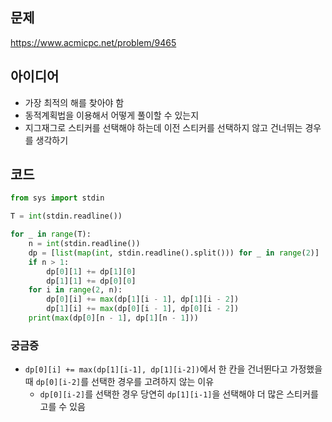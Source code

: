## 문제
https://www.acmicpc.net/problem/9465

## 아이디어
- 가장 최적의 해를 찾아야 함
- 동적계획법을 이용해서 어떻게 풀이할 수 있는지
- 지그재그로 스티커를 선택해야 하는데 이전 스티커를 선택하지 않고 건너뛰는 경우를 생각하기

## 코드
```python
from sys import stdin

T = int(stdin.readline())

for _ in range(T):
    n = int(stdin.readline())
    dp = [list(map(int, stdin.readline().split())) for _ in range(2)]
    if n > 1:
        dp[0][1] += dp[1][0]
        dp[1][1] += dp[0][0]
    for i in range(2, n):
        dp[0][i] += max(dp[1][i - 1], dp[1][i - 2])
	    dp[1][i] += max(dp[0][i - 1], dp[0][i - 2])
    print(max(dp[0][n - 1], dp[1][n - 1]))
```

### 궁금증
- `dp[0][i] += max(dp[1][i-1], dp[1][i-2])`에서 한 칸을 건너뛴다고 가정했을 때 `dp[0][i-2]`를 선택한 경우를 고려하지 않는 이유
	- `dp[0][i-2]`를 선택한 경우 당연히 `dp[1][i-1]`을 선택해야 더 많은 스티커를 고를 수 있음
